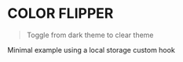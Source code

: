 # COLOR FLIPPER

> Toggle from dark theme to clear theme 

Minimal example using a local storage custom hook